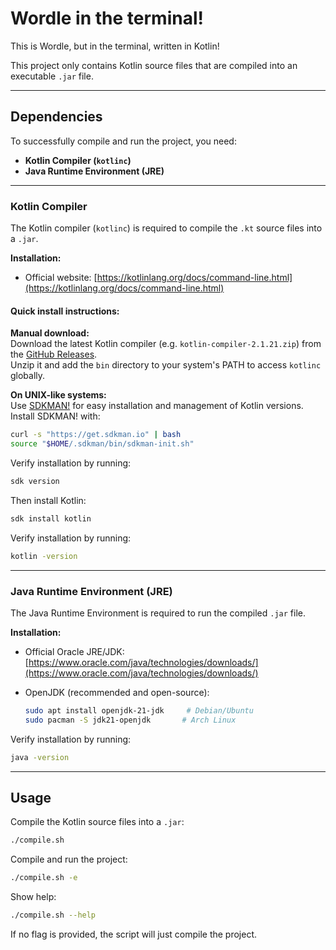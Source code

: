 # Wordle in the terminal!

This is Wordle, but in the terminal, written in Kotlin!  
  
This project only contains Kotlin source files that are compiled into an executable `.jar` file.

---

## Dependencies

To successfully compile and run the project, you need:

- **Kotlin Compiler (`kotlinc`)**
- **Java Runtime Environment (JRE)**

---

### Kotlin Compiler

The Kotlin compiler (`kotlinc`) is required to compile the `.kt` source files into a `.jar`.

**Installation:**

- Official website: [https://kotlinlang.org/docs/command-line.html](https://kotlinlang.org/docs/command-line.html)

#### Quick install instructions:

**Manual download:**  
Download the latest Kotlin compiler (e.g. `kotlin-compiler-2.1.21.zip`) from the [GitHub Releases](https://github.com/JetBrains/kotlin/releases/tag/v2.1.21).  
Unzip it and add the `bin` directory to your system's PATH to access `kotlinc` globally.

**On UNIX-like systems:**  
Use [SDKMAN!](https://sdkman.io/) for easy installation and management of Kotlin versions.  
Install SDKMAN! with:  
```bash
curl -s "https://get.sdkman.io" | bash
source "$HOME/.sdkman/bin/sdkman-init.sh"
```
Verify installation by running:  
```bash
sdk version
```
Then install Kotlin:  
```bash
sdk install kotlin
```
Verify installation by running:  
```bash
kotlin -version
```

---

### Java Runtime Environment (JRE)

The Java Runtime Environment is required to run the compiled `.jar` file.

**Installation:**

- Official Oracle JRE/JDK: [https://www.oracle.com/java/technologies/downloads/](https://www.oracle.com/java/technologies/downloads/)
- OpenJDK (recommended and open-source):

  ```bash
  sudo apt install openjdk-21-jdk     # Debian/Ubuntu
  sudo pacman -S jdk21-openjdk       # Arch Linux
  ```

Verify installation by running:  
```bash
java -version
```

---

## Usage

Compile the Kotlin source files into a `.jar`:

```bash
./compile.sh
```

Compile and run the project:

```bash
./compile.sh -e
```

Show help:

```bash
./compile.sh --help
```

If no flag is provided, the script will just compile the project.
